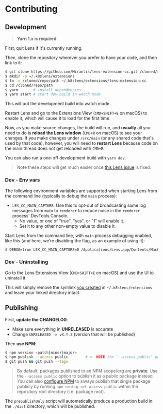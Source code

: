 # Contributing

## Development

> __Yarn 1.x is required__

First, quit Lens if it's currently running.

Then, clone the repository wherever you prefer to have your code, and then link to it:

```bash
$ git clone https://github.com/Mirantis/lens-extension-cc.git /cloned/repo/path
$ mkdir -p ~/.k8slens/extensions
$ ln -s /cloned/repo/path ~/.k8slens/extensions/lens-extension-cc
$ cd /cloned/repo/path
$ yarn       # install dependencies
$ yarn start # start dev build in watch mode
```

This will put the development build into watch mode.

Restart Lens and go to the Extensions View (`CMD+SHIFT+E` on macOS) to enable it, which will cause it to load for the first time.

Now, as you make source changes, the build will run, and __usually__ all you need to do is __reload the Lens window__ (`CMD+R` on macOS) to see your changes. If you make changes under `/src/main` (or any shared code that's used by that code), however, you will need to __restart Lens__ because code on the main thread does not get reloaded with `CMD+R`.

You can also run a one-off development build with `yarn dev`.

> Note these steps will get much easier once [this Lens issue](https://github.com/lensapp/lens/issues/1741) is fixed.

### Dev - Env vars

The following environment variables are supported when starting Lens from the command line (typically to debug the `main` process):

- `LEX_CC_MAIN_CAPTURE`: Use this to opt-out of broadcasting some log messages from `main` to `renderer` to reduce noise in the `renderer` process' DevTools Console.
    - No value, or one of "true", "yes", or "1" will enable it.
    - Set it to any other non-empty value to disable it.

Start Lens from the command line, with `main` process debugging enabled, like this (and here, we're disabling the flag, as an example of using it):

```bash
$ DEBUG=true LEX_CC_MAIN_CAPTURE=0 /Applications/Lens.app/Contents/MacOS/Lens --inspect=5858
```

### Dev - Uninstalling

Go to the Lens Extensions View (`CMD+SHIFT+E` on macOS) and use the UI to uninstall it.

This will simply remove the symlink [you created](#development) in `~/.k8slens/extensions` and leave your linked directory intact.

## Publishing

First, __update the CHANGELOG__:

- Make sure everything in __UNRELEASED__ is accurate
- Change `UNRELEASED -> vX.Y.Z` (version that will be published)

Then __use NPM__:

```bash
$ npm version <patch|minor|major>
$ npm publish --access public        # <- NOTE the '--access public' part!
$ git push && git push --tags
```

> By default, packages published to an NPM scope/org are __private__. Use the `--access public` option to publish it as a public package instead. You can also [configure NPM](https://docs.npmjs.com/configuring-your-npm-client-with-your-organization-settings#setting-package-visibility-to-public-for-a-single-package) to always publish that single package publicly by running `npm config set access public` within the repository root directory (i.e. package root).

The `prepublishOnly` script will automatically produce a production build in the `./dist` directory, which will be published.

